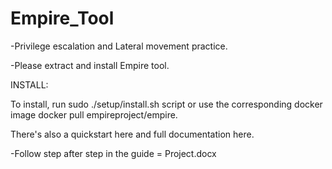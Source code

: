 # Empire_Tool


-Privilege escalation and Lateral movement practice.


-Please extract and install Empire tool.

INSTALL: 

To install, run sudo ./setup/install.sh script or use the corresponding docker image docker pull empireproject/empire.

There's also a quickstart here and full documentation here.

-Follow step after step in the guide = Project.docx
